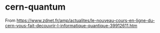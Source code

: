 # cern-quantum
From https://www.zdnet.fr/amp/actualites/le-nouveau-cours-en-ligne-du-cern-vous-fait-decouvrir-l-informatique-quantique-39912611.htm
